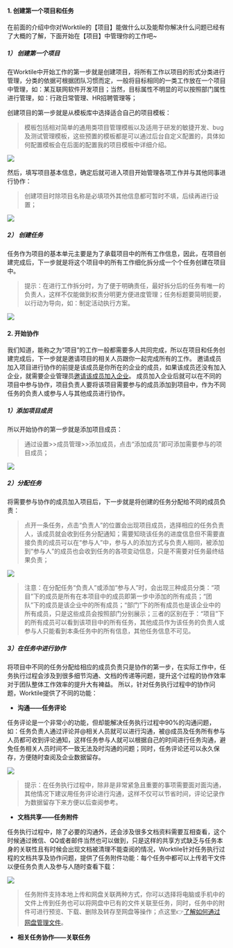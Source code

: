 #### 1. 创建第一个项目和任务

在前面的介绍中你对Worktile的【项目】能做什么以及能帮你解决什么问题已经有了大概的了解，下面开始在【项目】中管理你的工作吧~  

##### 1） 创建第一个项目 

在Worktile中开始工作的第一步就是创建项目，将所有工作以项目的形式分类进行管理，分类的依据可根据团队习惯而定，一般将目标相同的一类工作放在一个项目中管理，如：某互联网软件开发项目；当然，目标属性不明显的可以按照部门属性进行管理，如：行政日常管理、HR招聘管理等；  

创建项目的第一步就是从模板库中选择适合自己的项目模板：

> 模板包括相对简单的通用类项目管理模板以及适用于研发的敏捷开发、bug及测试管理模板，这些预置的模板都是可以通过后台自定义配置的，具体如何配置模板会在后面的配置我的项目模板中详细介绍。

![](/assets/项目-选择模板.png)

然后，填写项目基本信息，确定后就可进入项目开始管理各项工作并与其他同事进行协作：
> 创建项目时除项目名称是必填项外其他信息都可暂时不填，后续再进行设置；

![](/assets/项目-项目信息.png)

##### 2） 创建任务

任务作为项目的基本单元主要是为了承载项目中的所有工作信息，因此，在项目创建完成后，下一步就是将这个项目中的所有工作细化拆分成一个个任务创建在项目中。

> 提示：在进行工作拆分时，为了便于明确责任，最好拆分后的任务有唯一的负责人，这样不仅能做到权责分明更方便进度管理；任务标题要简明扼要，以行动为导向，如：制定活动执行方案。

![](/assets/项目-创建任务.png)


#### 2. 开始协作

我们知道，能称之为“项目”的工作一般都需要多人共同完成，所以在项目和任务创建完成后，下一步就是邀请项目的相关人员跟你一起完成所有的工作。
邀请成员加入项目进行协作的前提是该成员是你所在的企业的成员，如果该成员还没有加入企业，就需要企业管理员[邀请该成员加入企业](/help/new/started.md#7-邀请成员加入企业)。
成员加入企业后就可以在不同的项目中参与协作，项目负责人要将该项目需要参与的成员添加到项目中，作为不同任务的负责人或参与人与其他成员进行协作。

##### 1）添加项目成员

所以开始协作的第一步就是添加项目成员：

> 通过设置>>成员管理>>添加成员，点击“添加成员”即可添加需要参与的项目成员；

![](/assets/项目-添加项目成员.png)

##### 2）分配任务

将需要参与协作的成员加入项目后，下一步就是将创建的任务分配给不同的成员负责：

> 点开一条任务，点击“负责人”的位置会出现项目成员，选择相应的任务负责人，该成员就会收到任务分配通知；需要知晓该任务的进度信息但不需要直接负责的成员可以在“参与人”中，参与人的添加方式与负责人相同，被添加到“参与人”的成员也会收到任务的各项变动信息，只是不需要对任务最终结果负责；

![](/assets/项目-分配任务.png)

> 注意：在分配任务“负责人”或添加“参与人”时，会出现三种成员分类：“项目”下的成员是所有在本项目中的成员即第一步中添加的所有成员；“团队”下的成员是该企业中的所有成员；“部门”下的所有成员也是该企业中的所有成员，只是这些成员会按照部门分别展示；三者的区别在于：“项目”下的所有成员可以看到该项目中的所有任务，其他成员作为该任务的负责人或参与人只能看到本条任务中的所有信息，其他任务信息不可见。

##### 3）在任务中进行协作

将项目中不同的任务分配给相应的成员负责只是协作的第一步，在实际工作中，任务执行过程会涉及到很多细节沟通、文档的传递等问题，提升这个过程的协作效率对于团队整体工作效率的提升大有裨益。
所以，针对任务执行过程中的协作问题，Worktile提供了不同的功能：

* **沟通——任务评论**

任务评论是一个非常小的功能，但却能解决任务执行过程中90%的沟通问题，如：任务负责人通过评论并@相关人员就可以进行沟通，被@成员及任务所有参与人员都可收到评论通知，这样任务参与人就可以根据自己的时间进行任务沟通，避免任务相关人员时间不一致无法及时沟通的问题；同时，任务评论还可以永久保存，方便随时查阅及企业数据留存。

![](/assets/项目-任务评论.png)

> 提示：在任务执行过程中，除非是非常紧急且重要的事项需要面对面沟通，其他情况下建议用任务评论进行沟通，这样不仅可以节省时间，评论记录作为数据留存下来方便以后查阅参考。

* **文档共享——任务附件**

任务执行过程中，除了必要的沟通外，还会涉及很多文档资料需要互相查看，这个时候通过微信、QQ或者邮件当然也可以做到，只是这样的共享方式缺乏与任务本身的关联性且有时候会出现文档被清理不能查阅的情况，Worktile针对任务执行过程的文档共享及协作问题，提供了任务附件功能：每个任务中都可以上传若干文件以便任务负责人及参与人随时查看下载：

![](/assets/项目-任务附件.png)

> 任务附件支持本地上传和网盘关联两种方式，你可以选择将电脑或手机中的文件上传到任务也可以将网盘中已有的文件关联至任务，同时，任务中的附件可进行预览、下载、删除及转存至网盘等操作；点这里👉[了解如何通过网盘管理文件](/how/disk.md)。

* **相关任务协作——关联任务**






